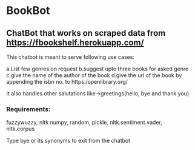 # BookBot

## ChatBot that works on scraped data from https://fbookshelf.herokuapp.com/

This chatbot is meant to serve following use cases: 

  a.List few genres on request
  b.suggest upto three books for asked genre
  c.give the name of the author of the book 
  d.give the url of the book by appending the isbn no. to https:/openlibrary.org/

It also handles other salutations like->greetings(hello, bye and thank you)

### Requirements:
  fuzzywuzzy, nltk
  numpy, random, pickle, 
  nltk.sentiment.vader,  
  nltk.corpus
  
Type bye or its synonyms to exit from the chatbot
